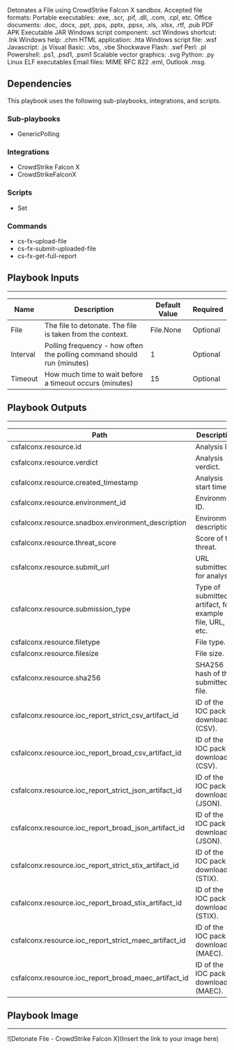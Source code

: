 Detonates a File using CrowdStrike Falcon X sandbox.
Accepted file formats:
Portable executables: .exe, .scr, .pif, .dll, .com, .cpl, etc.
Office documents: .doc, .docx, .ppt, .pps, .pptx, .ppsx, .xls, .xlsx, .rtf, .pub
PDF
APK
Executable JAR
Windows script component: .sct
Windows shortcut: .lnk
Windows help: .chm
HTML application: .hta
Windows script file: .wsf
Javascript: .js
Visual Basic: .vbs, .vbe
Shockwave Flash: .swf
Perl: .pl
Powershell: .ps1, .psd1, .psm1
Scalable vector graphics: .svg
Python: .py
Linux ELF executables
Email files: MIME RFC 822 .eml, Outlook .msg.

## Dependencies
This playbook uses the following sub-playbooks, integrations, and scripts.

### Sub-playbooks
* GenericPolling

### Integrations
* CrowdStrike Falcon X
* CrowdStrikeFalconX

### Scripts
* Set

### Commands
* cs-fx-upload-file
* cs-fx-submit-uploaded-file
* cs-fx-get-full-report

## Playbook Inputs
---

| **Name** | **Description** | **Default Value** | **Required** |
| --- | --- | --- | --- |
| File | The file to detonate. The file is taken from the context. | File.None | Optional |
| Interval | Polling frequency - how often the polling command should run \(minutes\) | 1 | Optional |
| Timeout | How much time to wait before a timeout occurs \(minutes\) | 15 | Optional |

## Playbook Outputs
---

| **Path** | **Description** | **Type** |
| --- | --- | --- |
| csfalconx.resource.id | Analysis ID. | String |
| csfalconx.resource.verdict | Analysis verdict. | String |
| csfalconx.resource.created_timestamp | Analysis start time. | String |
| csfalconx.resource.environment_id | Environment ID. | String |
| csfalconx.resource.snadbox.environment_description | Environment description. | String |
| csfalconx.resource.threat_score | Score of the threat. | Int |
| csfalconx.resource.submit_url | URL submitted for analysis. | String |
| csfalconx.resource.submission_type | Type of submitted artifact, for example file, URL, etc. | String |
| csfalconx.resource.filetype | File type. | String |
| csfalconx.resource.filesize | File size. | Int |
| csfalconx.resource.sha256 | SHA256 hash of the submitted file. | String |
| csfalconx.resource.ioc_report_strict_csv_artifact_id | ID of the IOC pack to download \(CSV\). | String |
| csfalconx.resource.ioc_report_broad_csv_artifact_id | ID of the IOC pack to download \(CSV\). | String |
| csfalconx.resource.ioc_report_strict_json_artifact_id | ID of the IOC pack to download \(JSON\). | Int |
| csfalconx.resource.ioc_report_broad_json_artifact_id | ID of the IOC pack to download \(JSON\). | String |
| csfalconx.resource.ioc_report_strict_stix_artifact_id | ID of the IOC pack to download \(STIX\). | String |
| csfalconx.resource.ioc_report_broad_stix_artifact_id | ID of the IOC pack to download \(STIX\). | Int |
| csfalconx.resource.ioc_report_strict_maec_artifact_id | ID of the IOC pack to download \(MAEC\). | String |
| csfalconx.resource.ioc_report_broad_maec_artifact_id | ID of the IOC pack to download \(MAEC\). | String |

## Playbook Image
---
![Detonate File - CrowdStrike Falcon X](Insert the link to your image here)